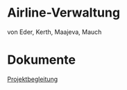 # Airline-Verwaltung
 von Eder, Kerth, Maajeva, Mauch

# Dokumente
[Projektbegleitung](https://htlvillachat.sharepoint.com/:x:/r/sites/Airline-Verwaltung/_layouts/15/Doc.aspx?sourcedoc=%7BC81F936D-6F16-4535-8493-FC40AD34CC5E%7D&file=Mappe.xlsx&action=default&mobileredirect=true)
